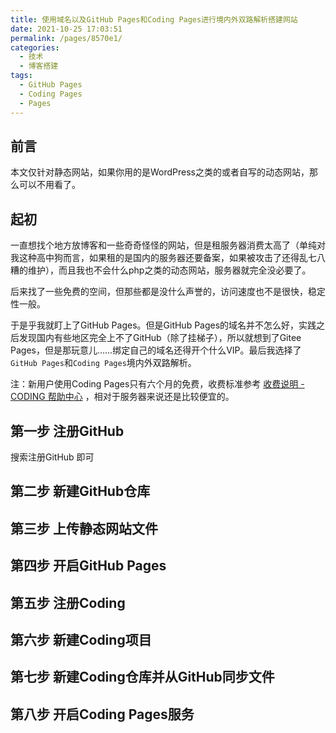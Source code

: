 ```yaml
---
title: 使用域名以及GitHub Pages和Coding Pages进行境内外双路解析搭建网站
date: 2021-10-25 17:03:51
permalink: /pages/8570e1/
categories:
  - 技术
  - 博客搭建
tags:
  - GitHub Pages
  - Coding Pages
  - Pages
---
```


## 前言

本文仅针对静态网站，如果你用的是WordPress之类的或者自写的动态网站，那么可以不用看了。

## 起初

 一直想找个地方放博客和一些奇奇怪怪的网站，但是租服务器消费太高了（单纯对我这种高中狗而言，如果租的是国内的服务器还要备案，如果被攻击了还得乱七八糟的维护），而且我也不会什么php之类的动态网站，服务器就完全没必要了。

后来找了一些免费的空间，但那些都是没什么声誉的，访问速度也不是很快，稳定性一般。

于是乎我就盯上了GitHub Pages。但是GitHub Pages的域名并不怎么好，实践之后发现国内有些地区完全上不了GitHub（除了挂梯子），所以就想到了Gitee Pages，但是那玩意儿……绑定自己的域名还得开个什么VIP。最后我选择了`GitHub Pages`和`Coding Pages`境内外双路解析。

注：新用户使用Coding Pages只有六个月的免费，收费标准参考 [收费说明 - CODING 帮助中心](https://help.coding.net/docs/pages/price.html) ，相对于服务器来说还是比较便宜的。

## 第一步 注册GitHub

搜索注册GitHub 即可

## 第二步 新建GitHub仓库

## 第三步 上传静态网站文件

## 第四步 开启GitHub Pages

## 第五步 注册Coding

## 第六步 新建Coding项目

## 第七步 新建Coding仓库并从GitHub同步文件

## 第八步 开启Coding Pages服务
